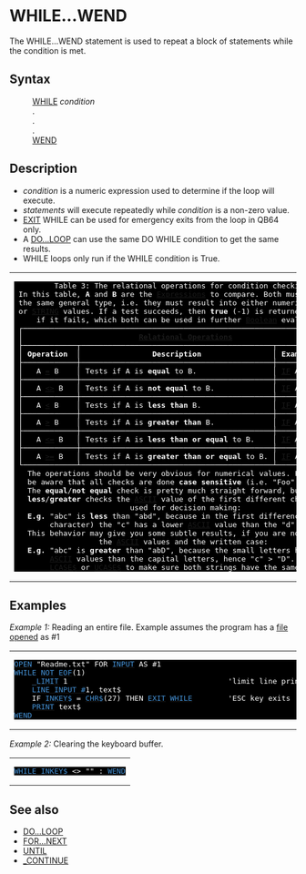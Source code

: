 <style>pre.codeide, pre.outputfixed, .outputcrt0 { background-color: #000 !important; color: #FFF !important; }</style><!DOCTYPE html>
<html class="client-nojs" dir="ltr" lang="en">
<head>
<title>WHILE...WEND - QB64 Phoenix Edition Wiki</title>
</head>
<body class="mediawiki ltr sitedir-ltr mw-hide-empty-elt ns-0 ns-subject page-WHILE_WEND rootpage-WHILE_WEND skin-vector action-view skin-vector-legacy vector-feature-language-in-header-enabled vector-feature-language-in-main-page-header-disabled vector-feature-language-alert-in-sidebar-disabled vector-feature-sticky-header-disabled vector-feature-sticky-header-edit-disabled vector-feature-table-of-contents-disabled vector-feature-visual-enhancement-next-disabled">
<div class="mw-body" id="content" role="main">
<a id="top"></a>
<h1 class="firstHeading mw-first-heading" id="firstHeading"><span class="mw-page-title-main">WHILE...WEND</span></h1>
<div class="vector-body" id="bodyContent">
<div class="mw-body-content mw-content-ltr" dir="ltr" id="mw-content-text" lang="en"><div class="mw-parser-output"><p>The <a class="mw-selflink selflink">WHILE...WEND</a> statement is used to repeat a block of statements while the condition is met.
</p>
<h2><span class="mw-headline" id="Syntax">Syntax</span></h2>
<dl><dd><a class="mw-redirect" href="WHILE" title="WHILE">WHILE</a> <i>condition</i></dd>
<dd>.</dd>
<dd>.</dd>
<dd>.</dd>
<dd><a class="mw-redirect" href="WEND" title="WEND">WEND</a></dd></dl>
<p>
</p>
<h2><span class="mw-headline" id="Description">Description</span></h2>
<ul><li><i>condition</i> is a numeric expression used to determine if the loop will execute.</li>
<li><i>statements</i> will execute repeatedly while <i>condition</i> is a non-zero value.</li>
<li><a href="EXIT" title="EXIT">EXIT</a> WHILE can be used for emergency exits from the loop in QB64 only.</li>
<li>A <a href="DO...LOOP" title="DO...LOOP">DO...LOOP</a> can use the same DO WHILE condition to get the same results.</li>
<li>WHILE loops only run if the WHILE condition is True.</li></ul>
<p>
</p>
<table cellpadding="5px" width="100%">
<tbody><tr>
<td><pre class="outputfixed">         Table 3: The relational operations for condition checking.
 In this table, <b>A</b> and <b>B</b> are the <a href="Expression" title="Expression">Expressions</a> to compare. Both must represent
 the same general type, i.e. they must result into either numerical values
 or <a href="STRING" title="STRING">STRING</a> values. If a test succeeds, then <b>true</b> (-1) is returned, <b>false</b> (0)
     if it fails, which both can be used in further <a href="Boolean" title="Boolean">Boolean</a> evaluations.
 ┌─────────────────────────────────────────────────────────────────────────┐
 │                          <b><a href="Relational_Operations" title="Relational Operations">Relational Operations</a></b>                          │
 ├────────────┬───────────────────────────────────────────┬────────────────┤
 │ <b>Operation</b>  │                <b>Description</b>                │ <b>Example usage</b>  │
 ├────────────┼───────────────────────────────────────────┼────────────────┤
 │   A <a href="Equal" title="Equal">=</a> B    │ Tests if A is <b>equal</b> to B.                 │ <a class="mw-redirect" href="IF" title="IF">IF</a> A <a href="Equal" title="Equal">=</a> B <a href="THEN" title="THEN">THEN</a>  │
 ├────────────┼───────────────────────────────────────────┼────────────────┤
 │   A <a href="Not_Equal" title="Not Equal">&lt;&gt;</a> B   │ Tests if A is <b>not equal</b> to B.             │ <a class="mw-redirect" href="IF" title="IF">IF</a> A <a href="Not_Equal" title="Not Equal">&lt;&gt;</a> B <a href="THEN" title="THEN">THEN</a> │
 ├────────────┼───────────────────────────────────────────┼────────────────┤
 │   A <a href="Less_Than" title="Less Than">&lt;</a> B    │ Tests if A is <b>less than</b> B.                │ <a class="mw-redirect" href="IF" title="IF">IF</a> A <a href="Less_Than" title="Less Than">&lt;</a> B <a href="THEN" title="THEN">THEN</a>  │
 ├────────────┼───────────────────────────────────────────┼────────────────┤
 │   A <a href="Greater_Than" title="Greater Than">&gt;</a> B    │ Tests if A is <b>greater than</b> B.             │ <a class="mw-redirect" href="IF" title="IF">IF</a> A <a href="Greater_Than" title="Greater Than">&gt;</a> B <a href="THEN" title="THEN">THEN</a>  │
 ├────────────┼───────────────────────────────────────────┼────────────────┤
 │   A <a href="Less_Than_Or_Equal" title="Less Than Or Equal">&lt;=</a> B   │ Tests if A is <b>less than or equal</b> to B.    │ <a class="mw-redirect" href="IF" title="IF">IF</a> A <a href="Less_Than_Or_Equal" title="Less Than Or Equal">&lt;=</a> B <a href="THEN" title="THEN">THEN</a> │
 ├────────────┼───────────────────────────────────────────┼────────────────┤
 │   A <a href="Greater_Than_Or_Equal" title="Greater Than Or Equal">&gt;=</a> B   │ Tests if A is <b>greater than or equal</b> to B. │ <a class="mw-redirect" href="IF" title="IF">IF</a> A <a href="Greater_Than_Or_Equal" title="Greater Than Or Equal">&gt;=</a> B <a href="THEN" title="THEN">THEN</a> │
 └────────────┴───────────────────────────────────────────┴────────────────┘
   The operations should be very obvious for numerical values. For strings
   be aware that all checks are done <b>case sensitive</b> (i.e. "Foo" &lt;&gt; "foo").
   The <b>equal</b>/<b>not equal</b> check is pretty much straight forward, but for the
   <b>less</b>/<b>greater</b> checks the <a href="ASCII" title="ASCII">ASCII</a> value of the first different character is
                          used for decision making:
   <b>E.g.</b> "abc" is <b>less</b> than "abd", because in the first difference (the 3rd
        character) the "c" has a lower <a href="ASCII" title="ASCII">ASCII</a> value than the "d".
   This behavior may give you some subtle results, if you are not aware of
                   the <a href="ASCII" title="ASCII">ASCII</a> values and the written case:
   <b>E.g.</b> "abc" is <b>greater</b> than "abD", because the small letters have higher
        <a href="ASCII" title="ASCII">ASCII</a> values than the capital letters, hence "c" &gt; "D". You may use
        <a href="LCASE$" title="LCASE$">LCASE$</a> or <a href="UCASE$" title="UCASE$">UCASE$</a> to make sure both strings have the same case.
</pre>
</td></tr></tbody></table>
<p>
</p>
<h2><span class="mw-headline" id="Examples">Examples</span></h2>
<p><i>Example 1:</i> Reading an entire file. Example assumes the program has a <a href="OPEN" title="OPEN">file opened</a> as #1
</p>
<table cellpadding="15px" width="100%">
<tbody><tr>
<td><pre class="codeide"><a href="OPEN" title="OPEN"><span style="color:#4593D8;">OPEN</span></a> "Readme.txt" FOR <a class="mw-redirect" href="INPUT_(file_mode)" title="INPUT (file mode)"><span style="color:#4593D8;">INPUT</span></a> AS #1
<a class="mw-selflink selflink"><span style="color:#4593D8;">WHILE</span></a> <a href="NOT" title="NOT"><span style="color:#4593D8;">NOT</span></a> <a href="EOF" title="EOF"><span style="color:#4593D8;">EOF</span></a>(1)
    <a href="LIMIT" title="LIMIT"><span style="color:#4593D8;">_LIMIT</span></a> 1                                    'limit line prints to one per second
    <a href="LINE_INPUT_(file_statement)" title="LINE INPUT (file statement)"><span style="color:#4593D8;">LINE INPUT #</span></a>1, text$
    IF <a href="INKEY$" title="INKEY$"><span style="color:#4593D8;">INKEY$</span></a> = <a href="CHR$" title="CHR$"><span style="color:#4593D8;">CHR$</span></a>(27) THEN <a href="EXIT" title="EXIT"><span style="color:#4593D8;">EXIT</span></a> <a class="mw-redirect" href="WHILE" title="WHILE"><span style="color:#4593D8;">WHILE</span></a>        'ESC key exits
    <a href="PRINT" title="PRINT"><span style="color:#4593D8;">PRINT</span></a> text$
<a class="mw-redirect" href="WEND" title="WEND"><span style="color:#4593D8;">WEND</span></a>
</pre>
</td></tr></tbody></table>
<p><i>Example 2:</i> Clearing the keyboard buffer.
</p>
<table cellpadding="15px" width="100%">
<tbody><tr>
<td><pre class="codeide"><a class="mw-redirect" href="WHILE" title="WHILE"><span style="color:#4593D8;">WHILE</span></a> <a href="INKEY$" title="INKEY$"><span style="color:#4593D8;">INKEY$</span></a> &lt;&gt; "" : <a class="mw-redirect" href="WEND" title="WEND"><span style="color:#4593D8;">WEND</span></a>
</pre>
</td></tr></tbody></table>
<p>
</p>
<h2><span class="mw-headline" id="See_also">See also</span></h2>
<ul><li><a href="DO...LOOP" title="DO...LOOP">DO...LOOP</a></li>
<li><a href="FOR...NEXT" title="FOR...NEXT">FOR...NEXT</a></li>
<li><a href="UNTIL" title="UNTIL">UNTIL</a></li>
<li><a href="CONTINUE" title="CONTINUE">_CONTINUE</a></li></ul>
<p>
</p>
<!-- 
NewPP limit report
Cached time: 20240714153958
Cache expiry: 86400
Reduced expiry: false
Complications: [show‐toc]
CPU time usage: 0.029 seconds
Real time usage: 0.039 seconds
Preprocessor visited node count: 158/1000000
Post‐expand include size: 6151/2097152 bytes
Template argument size: 233/2097152 bytes
Highest expansion depth: 3/100
Expensive parser function count: 0/100
Unstrip recursion depth: 0/20
Unstrip post‐expand size: 0/5000000 bytes
-->
<!--
Transclusion expansion time report (%,ms,calls,template)
100.00%   23.753      1 -total
 28.37%    6.740      1 Template:RelationalOperationsPlugin
  9.20%    2.184     16 Template:Cl
  8.38%    1.991      1 Template:PageSyntax
  7.48%    1.778      4 Template:Parameter
  7.34%    1.743      1 Template:FixedStart
  7.30%    1.733      1 Template:FixedEnd
  6.82%    1.619      1 Template:PageExamples
  6.73%    1.598      1 Template:PageNavigation
  6.69%    1.590      1 Template:PageDescription
-->
<!-- Saved in parser cache with key qb64pnix_mw19894-mwmb_:pcache:idhash:551-0!canonical and timestamp 20240714153958 and revision id 7708.
 -->
</div>
</div>
</div>
</div>
</body>
</html>